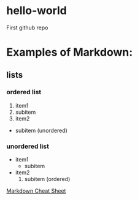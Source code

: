 # hello-world
First github repo

# Examples of Markdown:

## lists
### ordered list
1. item1
  1. subitem
2. item2
  * subitem (unordered)

### unordered list
* item1
  * subitem
* item2
  1. subitem (ordered)


[Markdown Cheat Sheet](https://github.com/adam-p/markdown-here/wiki/Markdown-Cheatsheet)
